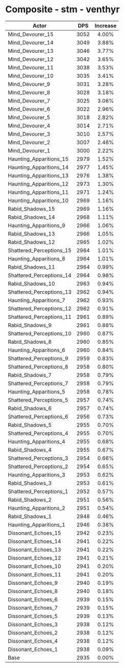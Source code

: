 # Composite - stm - venthyr
| Actor | DPS | Increase |
|---|:---:|:---:|
|Mind_Devourer_15|3052|4.00%|
|Mind_Devourer_14|3049|3.88%|
|Mind_Devourer_13|3046|3.77%|
|Mind_Devourer_12|3042|3.65%|
|Mind_Devourer_11|3038|3.53%|
|Mind_Devourer_10|3035|3.41%|
|Mind_Devourer_9|3031|3.28%|
|Mind_Devourer_8|3028|3.18%|
|Mind_Devourer_7|3025|3.06%|
|Mind_Devourer_6|3022|2.96%|
|Mind_Devourer_5|3018|2.82%|
|Mind_Devourer_4|3014|2.71%|
|Mind_Devourer_3|3010|2.57%|
|Mind_Devourer_2|3007|2.46%|
|Mind_Devourer_1|3000|2.22%|
|Haunting_Apparitions_15|2979|1.52%|
|Haunting_Apparitions_14|2977|1.45%|
|Haunting_Apparitions_13|2976|1.38%|
|Haunting_Apparitions_12|2973|1.30%|
|Haunting_Apparitions_11|2971|1.24%|
|Haunting_Apparitions_10|2969|1.16%|
|Rabid_Shadows_15|2969|1.16%|
|Rabid_Shadows_14|2968|1.11%|
|Haunting_Apparitions_9|2966|1.06%|
|Rabid_Shadows_13|2966|1.05%|
|Rabid_Shadows_12|2965|1.02%|
|Shattered_Perceptions_15|2964|1.01%|
|Haunting_Apparitions_8|2964|1.01%|
|Rabid_Shadows_11|2964|0.99%|
|Shattered_Perceptions_14|2964|0.98%|
|Rabid_Shadows_10|2963|0.94%|
|Shattered_Perceptions_13|2962|0.94%|
|Haunting_Apparitions_7|2962|0.93%|
|Shattered_Perceptions_12|2962|0.91%|
|Shattered_Perceptions_11|2961|0.89%|
|Rabid_Shadows_9|2961|0.88%|
|Shattered_Perceptions_10|2960|0.87%|
|Rabid_Shadows_8|2960|0.85%|
|Haunting_Apparitions_6|2960|0.84%|
|Shattered_Perceptions_9|2959|0.83%|
|Shattered_Perceptions_8|2958|0.80%|
|Rabid_Shadows_7|2958|0.79%|
|Shattered_Perceptions_7|2958|0.79%|
|Haunting_Apparitions_5|2958|0.78%|
|Shattered_Perceptions_5|2957|0.74%|
|Rabid_Shadows_6|2957|0.74%|
|Shattered_Perceptions_6|2956|0.73%|
|Rabid_Shadows_5|2955|0.70%|
|Shattered_Perceptions_4|2955|0.70%|
|Haunting_Apparitions_4|2955|0.68%|
|Rabid_Shadows_4|2955|0.67%|
|Shattered_Perceptions_3|2954|0.66%|
|Shattered_Perceptions_2|2954|0.65%|
|Haunting_Apparitions_3|2953|0.62%|
|Rabid_Shadows_3|2953|0.61%|
|Shattered_Perceptions_1|2952|0.57%|
|Rabid_Shadows_2|2951|0.56%|
|Haunting_Apparitions_2|2951|0.54%|
|Rabid_Shadows_1|2948|0.46%|
|Haunting_Apparitions_1|2946|0.38%|
|Dissonant_Echoes_15|2942|0.23%|
|Dissonant_Echoes_14|2941|0.22%|
|Dissonant_Echoes_13|2941|0.22%|
|Dissonant_Echoes_12|2941|0.21%|
|Dissonant_Echoes_10|2941|0.20%|
|Dissonant_Echoes_11|2941|0.20%|
|Dissonant_Echoes_9|2940|0.19%|
|Dissonant_Echoes_8|2940|0.18%|
|Dissonant_Echoes_6|2939|0.15%|
|Dissonant_Echoes_7|2939|0.15%|
|Dissonant_Echoes_5|2939|0.13%|
|Dissonant_Echoes_3|2938|0.12%|
|Dissonant_Echoes_2|2938|0.12%|
|Dissonant_Echoes_4|2938|0.12%|
|Dissonant_Echoes_1|2938|0.09%|
|Base|2935|0.00%|
